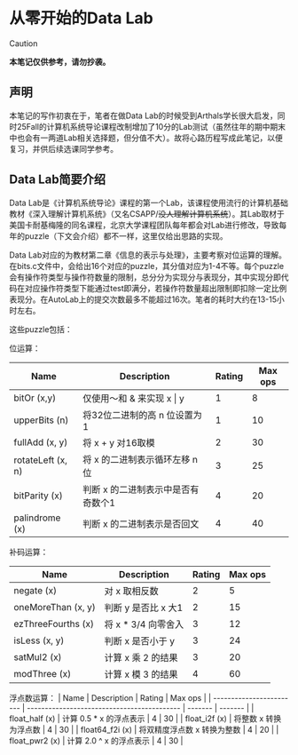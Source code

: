 # 从零开始的Data Lab

> [!CAUTION]
> 
> **本笔记仅供参考，请勿抄袭。**

## 声明
本笔记的写作初衷在于，笔者在做Data Lab的时候受到Arthals学长很大启发，同时25Fall的计算机系统导论课程改制增加了10分的Lab测试（虽然往年的期中期末中也会有一两道Lab相关选择题，但分值不大）。故将心路历程写成此笔记，以便复习，并供后续选课同学参考。

## Data Lab简要介绍
Data Lab是《计算机系统导论》课程的第一个Lab，该课程使用流行的计算机基础教材《深入理解计算机系统》（又名CSAPP/~~没人理解计算机系统~~）。其Lab取材于美国卡耐基梅隆的同名课程，北京大学课程团队每年都会对Lab进行修改，导致每年的puzzle（下文会介绍）都不一样，这里仅给出思路的实现。

Data Lab对应的为教材第二章《信息的表示与处理》，主要考察对位运算的理解。在bits.c文件中，会给出16个对应的puzzle，其分值对应为1-4不等。每个puzzle会有操作符类型与操作符数量的限制，总分分为实现分与表现分，其中实现分即代码在对应操作符类型下能通过test即满分，若操作符数量超出限制即扣除一定比例表现分。在AutoLab上的提交次数最多不能超过16次。笔者的耗时大约在13-15小时左右。

这些puzzle包括：

位运算：

| Name                     | Description                                 | Rating  | Max ops |
| ------------------------ | ------------------------------------------- | ------- | ------- |
| bitOr (x,y)              | 仅使用～和 \& 来实现 x \| y                  | 1       | 8        |
| upperBits (n)            | 将32位二进制的高 n 位设置为1                  | 1       | 10      |
| fullAdd (x, y)           | 将 x + y 对16取模                            | 2       | 30      |
| rotateLeft (x, n)        | 将 x 的二进制表示循环左移 n 位                | 3       | 25      |
| bitParity (x)            | 判断 x 的二进制表示中是否有奇数个1             | 4       | 20     |
| palindrome (x)           | 判断 x 的二进制表示是否回文                    | 4      | 40     |

补码运算：

| Name                     | Description                                 | Rating  | Max ops |
| ------------------------ | ------------------------------------------- | ------- | ------- |
| negate (x)               | 对 x 取相反数                                | 2       | 5       |
| oneMoreThan (x, y)       | 判断 y 是否比 x 大1                          | 2       | 15      |
| ezThreeFourths (x)       | 将 x * 3/4 向零舍入                          | 3       | 12      |
| isLess (x, y)            | 判断 x 是否小于 y                            | 3       | 24      |
| satMul2 (x)              | 计算 x 乘 2 的结果                           | 3       | 20      |
| modThree (x)             | 计算 x 模 3 的结果                           | 4       | 60      |

浮点数运算：
| Name                     | Description                                 | Rating  | Max ops |
| ------------------------ | ------------------------------------------- | ------- | ------- |
| float_half (x)           | 计算 0.5 * x 的浮点表示                      | 4       | 30      |
| float_i2f (x)            | 将整数 x 转换为浮点数                         | 4        | 30    |
| float64_f2i (x)          | 将双精度浮点数 x 转换为整数                   | 4       | 20      |
| float_pwr2 (x)           | 计算 2.0 ^ x 的浮点表示                      | 4       | 30      |